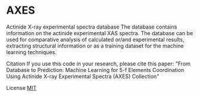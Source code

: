 # AXES
Actinide X-ray experimental spectra database
The database contains information on the actinide experimental XAS spectra. The database can be used for comparative analysis of calculated or/and experimental results, extracting structural information or as a training dataset for the machine learning techniques.  



Citation
If you use this code in your research, please cite this paper: "From Database to Prediction: Machine Learning for 5-f Elements Coordination Using Actinide X-ray Experimental Spectra (AXES) Collection"

License
[MIT](/AXES/LICENSE)
